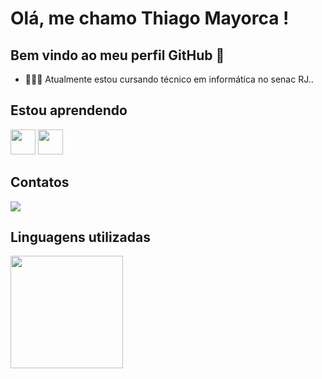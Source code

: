 

# Olá, me chamo Thiago Mayorca ! 
## Bem vindo ao meu perfil GitHub 👋


- 👨🏻‍💻 Atualmente estou cursando técnico em informática no senac RJ..

## Estou aprendendo

<img src="https://cdn.jsdelivr.net/gh/devicons/devicon/icons/java/java-original.svg" width="40" height="40"/> <img src="https://cdn.jsdelivr.net/gh/devicons/devicon/icons/linux/linux-original.svg" width="40" height="40"/>

## Contatos

<div>
<a href="https://instagram.com/thiagomayorca" target="_blank"><img src="https://img.shields.io/badge/-Instagram-%23E4405F?style=for-the-badge&logo=instagram&logoColor=white" target="_blank"></a>
  
</div>

## Linguagens utilizadas


<div>
<a href="https://github.com/thiagomayorca">
<img height="180em" src="https://github-readme-stats.vercel.app/api/top-langs/?username=thiagomayorca&layout=compact&langs_count=7&theme=dracula"/>

</div>
